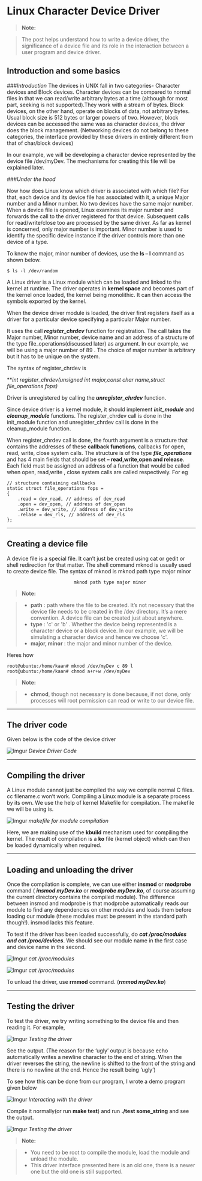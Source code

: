 
Linux Character Device Driver
===============


> **Note:**

>   The post helps understand how to write a device driver, the significance of a device file and its role in the interaction between a user program and device driver.


Introduction and some basics
-----------------------------------
###*Introduction*
The devices in UNIX fall in two categories- Character devices and Block devices. Character devices can be compared to normal files in that we can read/write arbitrary bytes at a time (although for most part, seeking is not supported).They work with a stream of bytes. Block devices, on the other hand, operate on blocks of data, not arbitrary bytes. Usual block size is 512 bytes or larger powers of two. However, block devices can be accessed the same was as character devices, the driver does the block management. (Networking devices do not belong to these categories, the interface provided by these drivers in entirely different from that of char/block devices)

In our example, we will be developing a character device represented by the device file /dev/myDev.  The mechanisms for creating this file will be explained later.

###*Under the hood*

Now how does Linux know which driver is associated with which file? For that, each device and its device file has associated with it, a unique Major number and a Minor number. No two devices have the same major number.  When a device file is opened, Linux examines its major number and forwards the call to the driver registered for that device.  Subsequent calls for read/write/close too are processed by the same driver. As far as kernel is concerned, only major number is important. Minor number is used to identify the specific device instance if the driver controls more than one device of a type.

To know the major, minor number of devices, use the **ls – l** command as shown below.

```{r, engine='bash', count_lines}
$ ls -l /dev/random 
```

A Linux driver is a Linux module which can be loaded and linked to the kernel at runtime. The driver operates in **kernel space** and becomes part of the kernel once loaded, the kernel being monolithic. It can then access the symbols exported by the kernel.

When the device driver module is loaded, the driver first registers itself as a driver for a particular device specifying a particular Major number.

It uses the call ***register_chrdev*** function for registration. The call takes the Major number, Minor number, device name and an address of a structure of the type file_operations(discussed later) as argument. In our example, we will be using a major number of 89 . The choice of major number is arbitrary but it has to be unique on the system.

The syntax of register_chrdev is

***int register_chrdev(unsigned int major,const char *name,struct file_operations *fops)***

Driver is unregistered by calling the ***unregister_chrdev*** function.

Since device driver is a kernel module, it should implement ***init_module*** and ***cleanup_module*** functions. The register_chrdev call is done in the init_module function  and unregister_chrdev call is done in the cleanup_module function.

When register_chrdev call is done, the fourth argument is a structure that contains the addresses of these **callback functions**, callbacks for open, read, write, close system calls. The structure is of the type ***file_operations*** and has 4 main fields that should be set  **– read,write,open and release**. Each field must be assigned an address of a function that would be called when open, read,write , close system calls are called respectively.  For eg

```
// structure containing callbacks
static struct file_operations fops =
{
	.read = dev_read, // address of dev_read
	.open = dev_open, // address of dev_open
	.write = dev_write, // address of dev_write
	.relase = dev_rls, // address of dev_rls
};
```
----

Creating a device file
-------------------------
A device file is a special file. It can’t just be created using cat or gedit or shell redirection for that matter. The shell command mknod is usually used to create device file. The syntax of mknod is
mknod path type major minor

                             mknod path type major minor

> **Note:**

> - **path** :  path where the file to be created. It’s not necessary that the device file needs to be created in the /dev directory. It’s a mere convention. A device file can be created just about anywhere.
> - **type** :  'c' or 'b' . Whether the device being represented is a character device or a block device. In our example, we will be simulating a character device and hence we choose 'c'.
> - **major, minor** : the major and minor number of the device.

Heres how

```{r, engine='bash', count_lines}
root@ubuntu:/home/kaan# mknod /dev/myDev c 89 l
root@ubuntu:/home/kaan# chmod a+r+w /dev/myDev
```

> **Note:**

> - **chmod**, though not necessary is done because, if not done, only processes will root permission can read or write to our device file.

----

The driver code
------------------
Given below is the code of the device driver


![Imgur](http://i.imgur.com/t1tn3da.gif)
*Device Driver Code*


----
Compiling the driver
------------------------
A Linux module cannot just be compiled the way we compile normal C files.  cc filename.c won’t work. Compiling a Linux module is a separate process by its own. We use the help of kernel Makefile for compilation. The makefile we will be using is.

![Imgur](http://i.imgur.com/wAYM9fV.png)
*makefile for module compilation*

Here, we are making use of the **kbuild** mechanism used for compiling the kernel.
The result of compilation is a **ko** file (kernel object) which can then be loaded dynamically when required.

----
Loading and unloading the driver
---------------------------------------
Once the compilation is complete, we can use either **insmod** or **modprobe** command ( ***insmod myDev.ko***  or ***modprobe myDev.ko***, of course assuming the current directory contains the compiled module). The difference between insmod and modprobe is that modprobe automatically reads our module to find any dependencies on other modules and loads them before loading our module (these modules must be present in the standard path though!). insmod lacks this feature.

To test if the driver has been loaded successfully, do ***cat /proc/modules and cat /proc/devices***.  We should see our module name in the first case and device name in the second.

![Imgur](http://i.imgur.com/oabfAzy.png)
*cat /proc/modules*

![Imgur](http://i.imgur.com/yIeN5as.png)
*cat /proc/modules*

To unload the driver, use **rmmod** command. (***rmmod myDev.ko***)

----
Testing the driver
---------------------
To test the driver, we try writing something to the device file and then reading it. For example,

![Imgur](http://i.imgur.com/dpdSmHT.png)
*Testing the driver*

See the output. (The reason for the ‘ugly’ output is because echo automatically writes a newline character to the end of string. When the driver reverses the string, the newline is shifted to the front of the string and there is no newline at the end. Hence the result being ‘ugly’)

To see how this can be done from our program, I wrote a demo program given below

![Imgur](http://i.imgur.com/PncaPdn.png)
*Interacting with the driver*

Compile it normally(or run **make test**) and run **./test  some_string**  and see the output.

![Imgur](http://i.imgur.com/PncaPdn.png)
*Testing the driver*

> **Note:**

> - You need to be root to compile the module, load the module and unload the module.
>- This driver interface presented here is an old one, there is a newer one but the old one is still supported.


